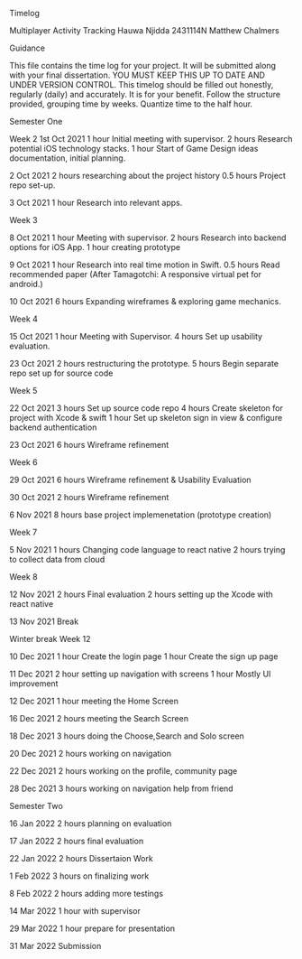 Timelog

Multiplayer Activity Tracking
Hauwa Njidda
2431114N
Matthew Chalmers

Guidance

This file contains the time log for your project. It will be submitted along with your final dissertation.
YOU MUST KEEP THIS UP TO DATE AND UNDER VERSION CONTROL.
This timelog should be filled out honestly, regularly (daily) and accurately. It is for your benefit.
Follow the structure provided, grouping time by weeks. Quantize time to the half hour.

Semester One

Week 2
1st Oct 2021
1 hour Initial meeting with supervisor.
2 hours Research potential iOS technology stacks.
1 hour Start of Game Design ideas documentation, initial planning.

2 Oct 2021
2 hours researching about the project history
0.5 hours Project repo set-up.

3 Oct 2021
1 hour Research into relevant apps.

Week 3

8 Oct 2021
1 hour Meeting with supervisor.
2 hours Research into backend options for iOS App.
1 hour creating prototype

9 Oct 2021
1 hour Research into real time motion in Swift.
0.5 hours Read recommended paper (After Tamagotchi: A responsive virtual pet for android.)

10 Oct 2021
6 hours Expanding wireframes & exploring game mechanics.

Week 4

15 Oct 2021
1 hour Meeting with Supervisor.
4 hours Set up usability evaluation.

23 Oct 2021
2 hours restructuring the prototype.
5 hours Begin separate repo set up for source code

Week 5

22 Oct 2021
3 hours Set up source code repo
4 hours Create skeleton for project with Xcode & swift
1 hour Set up skeleton sign in view & configure backend authentication

23 Oct 2021
6 hours Wireframe refinement

Week 6

29 Oct 2021
6 hours Wireframe refinement & Usability Evaluation

30 Oct 2021
2 hours Wireframe refinement

6 Nov 2021
8 hours base project implemenetation (prototype creation)

Week 7

5 Nov 2021
1 hours Changing code language to react native
2 hours trying to collect data from cloud

Week 8

12 Nov 2021
2 hours Final evaluation
2 hours setting up the Xcode with react native

13 Nov 2021
Break

Winter break
Week 12

10 Dec 2021
1 hour Create the login page
1 hour Create the sign up page

11 Dec 2021
2 hour setting up navigation with screens
1 hour Mostly UI improvement

12 Dec 2021
1 hour meeting the Home Screen

16 Dec 2021
2 hours meeting the Search Screen

18 Dec 2021
3 hours doing the Choose,Search and Solo screen

20 Dec 2021
2 hours working on navigation

22 Dec 2021
2 hours working on the profile, community page

28 Dec 2021
3 hours working on navigation help from friend



Semester Two

16 Jan 2022
2 hours planning on evaluation

17 Jan 2022
2 hours final evaluation 

22 Jan 2022
2 hours Dissertaion Work

1 Feb 2022
3 hours on finalizing work

8 Feb 2022
2 hours adding more testings

14 Mar 2022
1 hour with supervisor 

29 Mar 2022
1 hour prepare for presentation 

31 Mar 2022
Submission 


